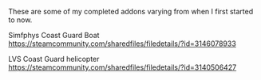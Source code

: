 These are some of my completed addons varying from when I first started to now.

Simfphys Coast Guard Boat 
https://steamcommunity.com/sharedfiles/filedetails/?id=3146078933

LVS Coast Guard helicopter
https://steamcommunity.com/sharedfiles/filedetails/?id=3140506427
